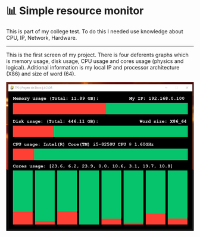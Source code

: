 # 📊 Simple resource monitor 

This is part of my college test. To do this I needed use knowledge about CPU, IP, Network, Hardware. 

---
This is the first screen of my project. There is four deferents graphs which is 
memory usage, disk usage, CPU usage and cores usage (physics and logical). Aditional information is my local IP and processor architecture (X86) and size of word (64).

![initial]

[initial]: Screenshot_1.png

